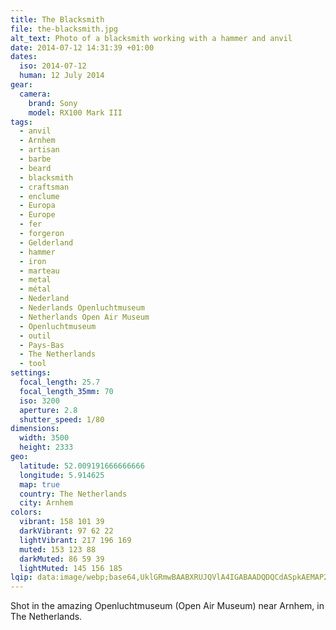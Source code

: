 ```yaml
---
title: The Blacksmith
file: the-blacksmith.jpg
alt_text: Photo of a blacksmith working with a hammer and anvil
date: 2014-07-12 14:31:39 +01:00
dates:
  iso: 2014-07-12
  human: 12 July 2014
gear:
  camera:
    brand: Sony
    model: RX100 Mark III
tags:
  - anvil
  - Arnhem
  - artisan
  - barbe
  - beard
  - blacksmith
  - craftsman
  - enclume
  - Europa
  - Europe
  - fer
  - forgeron
  - Gelderland
  - hammer
  - iron
  - marteau
  - metal
  - métal
  - Nederland
  - Nederlands Openluchtmuseum
  - Netherlands Open Air Museum
  - Openluchtmuseum
  - outil
  - Pays-Bas
  - The Netherlands
  - tool
settings:
  focal_length: 25.7
  focal_length_35mm: 70
  iso: 3200
  aperture: 2.8
  shutter_speed: 1/80
dimensions:
  width: 3500
  height: 2333
geo:
  latitude: 52.009191666666666
  longitude: 5.914625
  map: true
  country: The Netherlands
  city: Arnhem
colors:
  vibrant: 158 101 39
  darkVibrant: 97 62 22
  lightVibrant: 217 196 169
  muted: 153 123 88
  darkMuted: 86 59 39
  lightMuted: 145 156 185
lqip: data:image/webp;base64,UklGRmwBAABXRUJQVlA4IGABAADQDQCdASpkAEMAP22iwVi0rCeqNRQ6ApAtiWUAz2krHxUMU5VDlhTl2Y0yY+Q9uIHE/pxMa1adcduSvT1C9CEBNLSJoxL0ELFS+y0vzuSiTViLoRJMt4mt5ININX82aAECgWs9dUCOS7BOvqlmFrxFd6IgQinsAAD+5EYVWzCZrKnxe31ntWFnf+BUyiyCtca/mQux8AtfNxtoTduxtenV4+4694c66Mpz6OnIDbWuKZN5VCAOZLZC95gzzbJfsZPqACzir79FfhFbuiijXJY1e2r+WckI7nLAMIbY7/Ox2stOKbw2rvae7OcSILUVVxdwa1/BkID38bdh5HjbI22h7y1DeIRDGDUQ+2Ts0XvipKsdQ988iZzEr47HmbV5O+ZsMBX7dSndLvdu/h0VHAFZ0tytNrV+1e9Q8f33RHSN7rdA4DqqWipvWCdTvAWl786gc5Gn2efE7FgG0WxwAAAA
---
```


Shot in the amazing Openluchtmuseum (Open Air Museum) near Arnhem, in The Netherlands.
